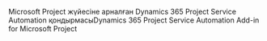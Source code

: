 <span data-ttu-id="61955-101">Microsoft Project жүйесіне арналған Dynamics 365 Project Service Automation қондырмасы</span><span class="sxs-lookup"><span data-stu-id="61955-101">Dynamics 365 Project Service Automation Add-in for Microsoft Project</span></span>